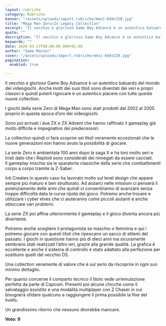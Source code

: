 ```yaml
---
layout: rubriche
category: Rubriche
banner: "/assets/uploads/import.rubriche/mmx1-640x320.jpg"
title: "Mega Man Zero/Zx Legacy Collection"
excerpt: "Il vecchio e glorioso Game Boy Advance è un autentico baluardo del mondo dei videogiochi. Anche molti dei suoi titoli sono diventati dei veri e propri classici e quindi poterli rigiocare è un autentico piacere con tutte queste nuove collection. I giochi della serie Zero di Mega Man sono stati prodotti dal 2002 al 2005 [&hellip"
quote: ""
description: "Il vecchio e glorioso Game Boy Advance è un autentico baluardo del mondo dei videogiochi. Anche molti dei suoi titoli sono diventati dei veri e propri classici e quindi poterli rigiocare è un autentico piacere con tutte queste nuove collection. I giochi della serie Zero di Mega Man sono stati prodotti dal 2002 al 2005 [&hellip"
keywords: ""
date: 2020-03-17T00:00:00.000+01:00
author: "Game Master"
cover: "/assets/uploads/import.rubriche/mmx1-640x320.jpg"
pagination:
  enabled: true

---
```


Il vecchio e glorioso Game Boy Advance è un autentico baluardo del mondo dei videogiochi. Anche molti dei suoi titoli sono diventati dei veri e propri classici e quindi poterli rigiocare è un autentico piacere con tutte queste nuove collection.

I giochi della serie Zero di Mega Man sono stati prodotti dal 2002 al 2005 proprio in questa epoca d’oro dei videogiochi.

Sono poi arrivati i due ZX e ZX Advent che hanno raffinato il gameplay già molto difficile e impegnativo dei predecessori.

La collection quindi ci farà scoprire sei titoli veramente eccezionali che le nuove generazioni non hanno avuto la possibilità di giocare.

La serie Zero è ambientata 100 anni dopo la saga X e ha toni molto seri e tristi dato che i Reploid sono considerati dei rinnegati da essere cacciati.  
Il gameplay mischia sia le sparatorie classiche della serie che combattimenti corpo a corpo tramite la Z-Saber.

Inti Creates in questo caso ha lavorato molto sul level design che appare sempre più maturo e ben strutturato. Ad aiutarci nelle missioni ci penserà il potenziamento delle armi che quindi ci consentiranno di avanzare senza troppe difficoltà data la curva ripida del gioco. Potremo anche trovare e utilizzare i cyber elves che ci aiuteranno come piccoli aiutanti e anche sbloccare vari problemi.

La serie ZX poi affina ulteriormente il gameplay e il gioco diventa ancora più divertente.

Potremo anche scegliere il protagonista se maschio o femmina e qui i potremo giocare con questi titoli che ripescano un sacco di stilemi del passato. I giochi in questione hanno più di dieci anni ma sicuramente sembrano stati realizzati l’altro ieri, grazie alla grande qualità. La grafica è eccellente e anche il sistema di controllo è stato adattato alla perfezione per sostituire quelli del vecchio DS.

Una collection veramente di valore che è sul serio da riscoprire in ogni suo minimo dettaglio.

Per quanto concerne il comparto tecnico il titolo vede un’emulazione perfetta da parte di Capcom. Presenti poi alcune chicche come il salvataggio assistito e una modalità multiplayer con Z Chaser in cui bisognerà sfidare qualcuno a raggiungere il prima possibile la fine del livello.

Un grandissimo ritorno che nessuno dovrebbe mancare.

**Voto: 9**